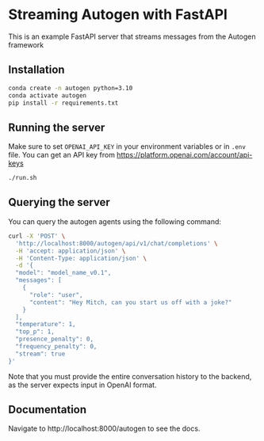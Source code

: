 # Streaming Autogen with FastAPI 
This is an example FastAPI server that streams messages from the Autogen framework

## Installation
```sh
conda create -n autogen python=3.10
conda activate autogen
pip install -r requirements.txt
```

## Running the server
Make sure to set `OPENAI_API_KEY` in your environment variables or in `.env` file. You can get an API key from https://platform.openai.com/account/api-keys
```sh
./run.sh
```


## Querying the server

You can query the autogen agents using the following command: 
```sh
curl -X 'POST' \
  'http://localhost:8000/autogen/api/v1/chat/completions' \
  -H 'accept: application/json' \
  -H 'Content-Type: application/json' \
  -d '{
  "model": "model_name_v0.1",
  "messages": [
    {
      "role": "user",
      "content": "Hey Mitch, can you start us off with a joke?"
    }
  ],
  "temperature": 1,
  "top_p": 1,
  "presence_penalty": 0,
  "frequency_penalty": 0,
  "stream": true
}'
```
Note that you must provide the entire conversation history to the backend, as the server expects input in OpenAI format. 

## Documentation
Navigate to http://localhost:8000/autogen to see the docs. 


